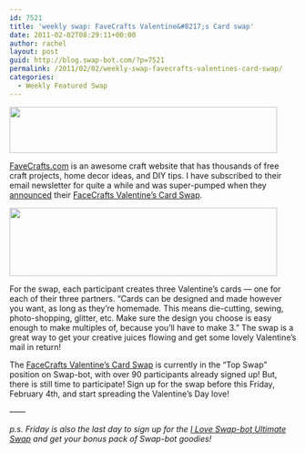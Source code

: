 ```yaml
---
id: 7521
title: 'weekly swap: FaveCrafts Valentine&#8217;s Card swap'
date: 2011-02-02T08:29:11+00:00
author: rachel
layout: post
guid: http://blog.swap-bot.com/?p=7521
permalink: /2011/02/02/weekly-swap-favecrafts-valentines-card-swap/
categories:
  - Weekly Featured Swap
---
```

[<img src="http://blog.swap-bot.com/wp-content/uploads/2011/02/favecrafts.jpg" alt="" title="favecrafts" width="470" height="81" class="aligncenter size-full wp-image-7522" />](http://www.favecraftsblog.com/special-announcement-introducing-the-favecrafts-valentine-card-swap/)

[FaveCrafts.com](http://www.favecrafts.com/) is an awesome craft website that has thousands of free craft projects, home decor ideas, and DIY tips. I have subscribed to their email newsletter for quite a while and was super-pumped when they [announced](http://www.favecraftsblog.com/special-announcement-introducing-the-favecrafts-valentine-card-swap/) their [FaceCrafts Valentine&#8217;s Card Swap](http://www.swap-bot.com/swap/show/81159). 

<img src="http://blog.swap-bot.com/wp-content/uploads/2011/02/Screen-shot-2011-02-02-at-11.17.14-AM.png" alt="" title="Screen shot 2011-02-02 at 11.17.14 AM" width="470" height="120" class="aligncenter size-full wp-image-7524" srcset="http://blog.swap-bot.com/wp-content/uploads/2011/02/Screen-shot-2011-02-02-at-11.17.14-AM-300x76.png 300w, http://blog.swap-bot.com/wp-content/uploads/2011/02/Screen-shot-2011-02-02-at-11.17.14-AM.png 470w" sizes="(max-width: 470px) 100vw, 470px" />

For the swap, each participant creates three Valentine&#8217;s cards &#8212; one for each of their three partners. &#8220;Cards can be designed and made however you want, as long as they&#8217;re homemade. This means die-cutting, sewing, photo-shopping, glitter, etc. Make sure the design you choose is easy enough to make multiples of, because you&#8217;ll have to make 3.&#8221; The swap is a great way to get your creative juices flowing and get some lovely Valentine&#8217;s mail in return!

The [FaceCrafts Valentine&#8217;s Card Swap](http://www.swap-bot.com/swap/show/81159) is currently in the &#8220;Top Swap&#8221; position on Swap-bot, with over 90 participants already signed up! But, there is still time to participate! Sign up for the swap before this Friday, February 4th, and start spreading the Valentine&#8217;s Day love!

&#8212;&#8212;
  
_p.s. Friday is also the last day to sign up for the [I Love Swap-bot Ultimate Swap](http://www.swap-bot.com/swap/show/82038) and get your bonus pack of Swap-bot goodies!_